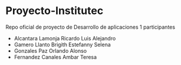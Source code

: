 # Proyecto-Institutec
Repo oficial de proyecto de Desarrollo de aplicaciones 1
participantes 

* Alcantara Lamonja	Ricardo Luis Alejandro 
* Gamero Llanto Brigith Estefanny Selena
* Gonzales Paz Orlando Alonso 
* Fernandez Canales Ambar Teresa 

